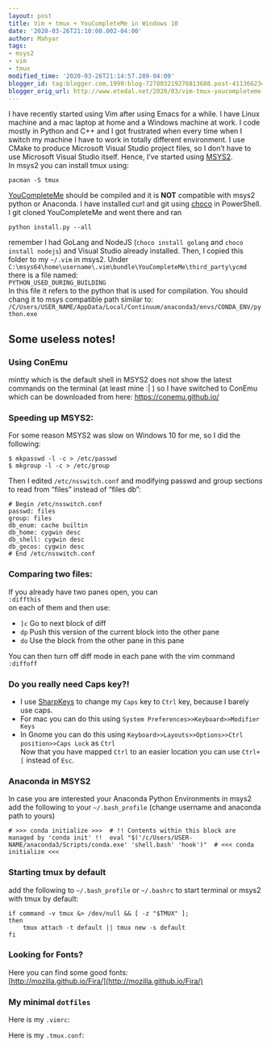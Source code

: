 ```yaml
---
layout: post
title: Vim + tmux + YouCompleteMe in Windows 10
date: '2020-03-26T21:10:00.002-04:00'
author: Mahyar
tags:
- msys2
- vim
- tmux
modified_time: '2020-03-26T21:14:57.289-04:00'
blogger_id: tag:blogger.com,1999:blog-727803219276813688.post-4113662340949343241
blogger_orig_url: http://www.etedal.net/2020/03/vim-tmux-youcompleteme-in-windows-10_26.html
---
```



I have recently started using Vim after using Emacs for a while. I have Linux machine and a mac laptop at home and a Windows machine at work. I code mostly in Python and C++ and I got frustrated when every time when I switch my machine I have to work in totally different environment. I use CMake to produce Microsoft Visual Studio project files, so I don’t have to use Microsoft Visual Studio itself. Hence, I’ve started using [MSYS2](https://www.msys2.org/).  
In msys2 you can install tmux using:  

    pacman -S tmux

[YouCompleteMe](https://github.com/ycm-core/YouCompleteMe) should be compiled and it is **NOT** compatible with msys2 python or Anaconda. I have installed curl and git using [choco](https://chocolatey.org/docs/installation) in PowerShell. I git cloned YouCompleteMe and went there and ran  

    python install.py --all

remember I had GoLang and NodeJS (`choco install golang` and `choco install nodejs`) and Visual Studio already installed. Then, I copied this folder to my `~/.vim` in msys2. Under `C:\msys64\home\username\.vim\bundle\YouCompleteMe\third_party\ycmd` there is a file named:  
`PYTHON_USED_DURING_BUILDING`  
In this file it refers to the python that is used for compilation. You should chang it to msys compatible path similar to:  
`/C/Users/USER_NAME/AppData/Local/Continuum/anaconda3/envs/CONDA_ENV/python.exe`  

Some useless notes!
-------------------
### Using ConEmu
mintty which is the default shell in MSYS2 does not show the latest commands on the terminal (at least mine :| ) so I have switched to ConEmu which can be downloaded from here:
https://conemu.github.io/

### Speeding up MSYS2:

For some reason MSYS2 was slow on Windows 10 for me, so I did the following:
```
$ mkpasswd -l -c > /etc/passwd
$ mkgroup -l -c > /etc/group
```
Then I edited `/etc/nsswitch.conf` and modifying passwd and group sections to read from “files” instead of “files db”:
```
# Begin /etc/nsswitch.conf
passwd: files
group: files
db_enum: cache builtin
db_home: cygwin desc
db_shell: cygwin desc
db_gecos: cygwin desc
# End /etc/nsswitch.conf
```

### Comparing two files:

If you already have two panes open, you can  
`:diffthis`  
on each of them and then use:  

*   `]c` Go to next block of diff
*   `dp` Push this version of the current block into the other pane
*   `do` Use the block from the other pane in this pane

You can then turn off diff mode in each pane with the vim command  
`:diffoff`  

### Do you really need Caps key?!

*   I use [SharpKeys](https://github.com/randyrants/sharpkeys/releases) to change my `Caps` key to `Ctrl` key, because I barely use caps.
*   For mac you can do this using `System Preferences>>Keyboard>>Modifier Keys`
*   In Gnome you can do this using `Keyboard>>Layouts>>Options>>Ctrl position>>Caps Lock` as `Ctrl`  
    Now that you have mapped `Ctrl` to an easier location you can use `Ctrl+[` instead of `Esc`.

### Anaconda in MSYS2

In case you are interested your Anaconda Python Environments in msys2 add the following to your `~/.bash_profile` (change username and anaconda path to yours)  

    # >>> conda initialize >>>  # !! Contents within this block are managed by 'conda init' !!  eval "$('/c/Users/USER-NAME/anaconda3/Scripts/conda.exe' 'shell.bash' 'hook')"  # <<< conda initialize <<<

### Starting tmux by default

add the following to `~/.bash_profile` or `~/.bashrc` to start terminal or msys2 with tmux by default:  

    if command -v tmux &> /dev/null && [ -z "$TMUX" ]; 
    then    
        tmux attach -t default || tmux new -s default
    fi

### Looking for Fonts?

Here you can find some good fonts:  
[http://mozilla.github.io/Fira/](http://mozilla.github.io/Fira/)  

### My minimal `dotfiles`

Here is my `.vimrc`:  
<script src="https://gist.github.com/mahyaret/f157a7d7a47c618da7f7d098aba60deb.js"></script>
Here is my `.tmux.conf`:
<script src="https://gist.github.com/mahyaret/f06d62ba4bb3f309b4187008c51343cf.js"></script>
